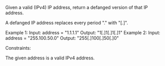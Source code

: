 Given a valid (IPv4) IP address, return a defanged version of that IP
address.

A defanged IP address replaces every period "." with "[.]".


Example 1:
Input: address = "1.1.1.1"
Output: "1[.]1[.]1[.]1"
Example 2:
Input: address = "255.100.50.0"
Output: "255[.]100[.]50[.]0"


Constraints:


The given address is a valid IPv4 address.



